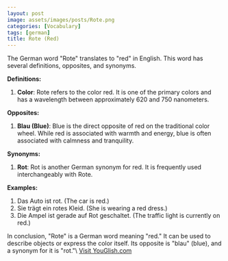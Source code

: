 ```yaml
---
layout: post
image: assets/images/posts/Rote.png
categories: [Vocabulary]
tags: [german]
title: Rote (Red)
---
```


The German word "Rote" translates to "red" in English. This word has several definitions, opposites, and synonyms. 

**Definitions:**

1. **Color**: Rote refers to the color red. It is one of the primary colors and has a wavelength between approximately 620 and 750 nanometers.

**Opposites:**

1. **Blau (Blue)**: Blue is the direct opposite of red on the traditional color wheel. While red is associated with warmth and energy, blue is often associated with calmness and tranquility.

**Synonyms:**

1. **Rot**: Rot is another German synonym for red. It is frequently used interchangeably with Rote.

**Examples:**

1. Das Auto ist rot. (The car is red.)
2. Sie trägt ein rotes Kleid. (She is wearing a red dress.)
3. Die Ampel ist gerade auf Rot geschaltet. (The traffic light is currently on red.)

In conclusion, "Rote" is a German word meaning "red." It can be used to describe objects or express the color itself. Its opposite is "blau" (blue), and a synonym for it is "rot."\ <a id="yg-widget-0" class="youglish-widget" data-query="Rote" data-lang="german" data-components="8412" data-auto-start="0" data-bkg-color="theme_light" data-title="How%20to%20pronounce%20Rote%20in%20German"  rel="nofollow" href="https://youglish.com">Visit YouGlish.com</a><script async src="https://youglish.com/public/emb/widget.js" charset="utf-8"></script>